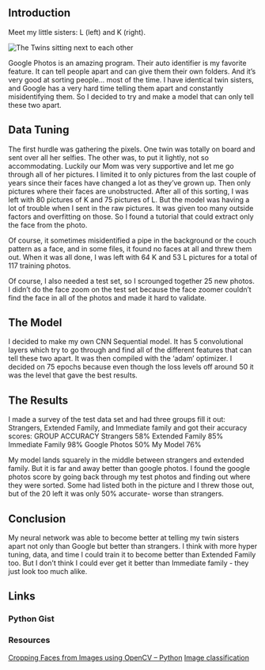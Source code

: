 
## Introduction
Meet my little sisters: L (left) and K (right). 

![The Twins sitting next to each other](images/)


Google Photos is an amazing program. Their auto identifier is my favorite feature. It can tell people apart and can give them their own folders. And it’s very good at sorting people… most of the time. I have identical twin sisters, and Google has a very hard time telling them apart and constantly misidentifying them. So I decided to try and make a model that can only tell these two apart.


## Data Tuning
The first hurdle was gathering the pixels. One twin was totally on board and sent over all her selfies. The other was, to put it lightly, not so accommodating. Luckily our Mom was very supportive and let me go through all of her pictures. I limited it to only pictures from the last couple of years since their faces have changed a lot as they’ve grown up. Then only pictures where their faces are unobstructed. After all of this sorting, I was left with 80 pictures of K and 75 pictures of L. 
But the model was having a lot of trouble when I sent in the raw pictures. It was given too many outside factors and overfitting on those. So I found a tutorial that could extract only the face from the photo.

Of course, it sometimes misidentified a pipe in the background or the couch pattern as a face, and in some files, it found no faces at all and threw them out. When it was all done, I was left with 64 K and 53 L pictures for a total of 117 training photos.

Of course, I also needed a test set, so I scrounged together 25 new photos. I didn’t do the face zoom on the test set because the face zoomer couldn’t find the face in all of the photos and made it hard to validate.

## The Model
I decided to make my own CNN Sequential model. It has 5 convolutional layers which try to go through and find all of the different features that can tell these two apart. It was then compiled with the ‘adam’ optimizer. I decided on 75 epochs because even though the loss levels off around 50 it was the level that gave the best results.


## The Results
I made a survey of the test data set and had three groups fill it out: Strangers, Extended Family, and Immediate family and got their accuracy scores:
GROUP
ACCURACY
Strangers
58%
Extended Family
85%
Immediate Family
98%
Google Photos
50%
My Model
76%

My model lands squarely in the middle between strangers and extended family. But it is far and away better than google photos. I found the google photos score by going back through my test photos and finding out where they were sorted. Some had listed both in the picture and I threw those out, but of the 20 left it was only 50% accurate- worse than strangers.


## Conclusion
My neural network was able to become better at telling my twin sisters apart not only than Google but better than strangers. I think with more hyper tuning, data, and time I could train it to become better than Extended Family too. But I don’t think I could ever get it better than Immediate family - they just look too much alike.

## Links
### Python Gist

### Resources
[Cropping Faces from Images using OpenCV – Python](https://www.google.com/url?q=https://www.geeksforgeeks.org/cropping-faces-from-images-using-opencv-python/&sa=D&source=docs&ust=1643328048164019&usg=AOvVaw2jqds9_VsS4oJswS_rfi4n)
[Image classification](https://www.tensorflow.org/tutorials/images/classification)
